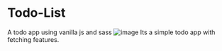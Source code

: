 # Todo-List
A todo app using vanilla js and sass 
![image](https://user-images.githubusercontent.com/58285268/187349402-21b3ac3a-3ca7-4999-8b0a-b249af25b97f.png)
Its a simple todo app with fetching features.
